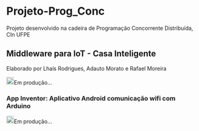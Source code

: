 <h1>Projeto-Prog_Conc</h1>

<p>Projeto desenvolvido na cadeira de Programação Concorrente Distribuída, CIn UFPE</p>

<h2>Middleware para IoT - Casa Inteligente</h2>

<p>Elaborado por Lhaís Rodrigues, Adauto Morato e Rafael Moreira</p>
<p><img src="https://www.oregonead.com.br/Images/Oregon/loading.gif" height="20 px" width="20 px">Em produção...</p>

<h3>App Inventor: Aplicativo Android comunicação wifi com Arduino</h3>
<p><img src="https://www.oregonead.com.br/Images/Oregon/loading.gif" height="20 px" width="20 px">Em produção...</p>
